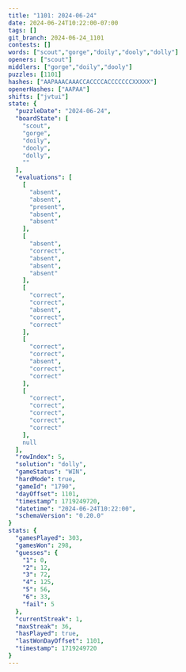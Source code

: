 ```yaml
---
title: "1101: 2024-06-24"
date: 2024-06-24T10:22:00-07:00
tags: []
git_branch: 2024-06-24_1101
contests: []
words: ["scout","gorge","doily","dooly","dolly"]
openers: ["scout"]
middlers: ["gorge","doily","dooly"]
puzzles: [1101]
hashes: ["AAPAAACAAACCACCCCACCCCCCCXXXXX"]
openerHashes: ["AAPAA"]
shifts: ["jvtui"]
state: {
  "puzzleDate": "2024-06-24",
  "boardState": [
    "scout",
    "gorge",
    "doily",
    "dooly",
    "dolly",
    ""
  ],
  "evaluations": [
    [
      "absent",
      "absent",
      "present",
      "absent",
      "absent"
    ],
    [
      "absent",
      "correct",
      "absent",
      "absent",
      "absent"
    ],
    [
      "correct",
      "correct",
      "absent",
      "correct",
      "correct"
    ],
    [
      "correct",
      "correct",
      "absent",
      "correct",
      "correct"
    ],
    [
      "correct",
      "correct",
      "correct",
      "correct",
      "correct"
    ],
    null
  ],
  "rowIndex": 5,
  "solution": "dolly",
  "gameStatus": "WIN",
  "hardMode": true,
  "gameId": "1790",
  "dayOffset": 1101,
  "timestamp": 1719249720,
  "datetime": "2024-06-24T10:22:00",
  "schemaVersion": "0.20.0"
}
stats: {
  "gamesPlayed": 303,
  "gamesWon": 298,
  "guesses": {
    "1": 0,
    "2": 12,
    "3": 72,
    "4": 125,
    "5": 56,
    "6": 33,
    "fail": 5
  },
  "currentStreak": 1,
  "maxStreak": 36,
  "hasPlayed": true,
  "lastWonDayOffset": 1101,
  "timestamp": 1719249720
}
---
```

<!-- more -->
